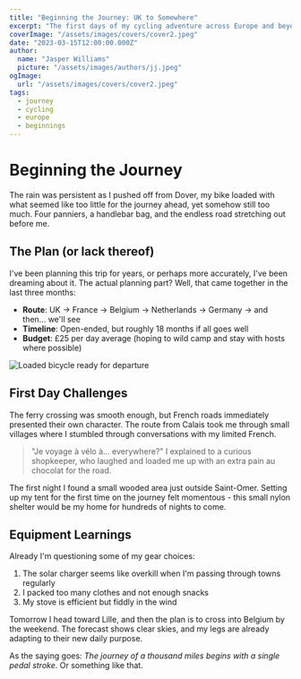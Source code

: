 ```yaml
---
title: "Beginning the Journey: UK to Somewhere"
excerpt: "The first days of my cycling adventure across Europe and beyond, starting from the rainy shores of the UK toward the unknown."
coverImage: "/assets/images/covers/cover2.jpeg"
date: "2023-03-15T12:00:00.000Z"
author:
  name: "Jasper Williams"
  picture: "/assets/images/authors/jj.jpeg"
ogImage:
  url: "/assets/images/covers/cover2.jpeg"
tags:
  - journey
  - cycling
  - europe
  - beginnings
---
```


# Beginning the Journey

The rain was persistent as I pushed off from Dover, my bike loaded with what seemed like too little for the journey ahead, yet somehow still too much. Four panniers, a handlebar bag, and the endless road stretching out before me.

## The Plan (or lack thereof)

I've been planning this trip for years, or perhaps more accurately, I've been dreaming about it. The actual planning part? Well, that came together in the last three months:

- **Route**: UK → France → Belgium → Netherlands → Germany → and then... we'll see
- **Timeline**: Open-ended, but roughly 18 months if all goes well
- **Budget**: £25 per day average (hoping to wild camp and stay with hosts where possible)

![Loaded bicycle ready for departure](/assets/images/covers/cover1.jpg)

## First Day Challenges

The ferry crossing was smooth enough, but French roads immediately presented their own character. The route from Calais took me through small villages where I stumbled through conversations with my limited French. 

> "Je voyage à vélo à... everywhere?" I explained to a curious shopkeeper, who laughed and loaded me up with an extra pain au chocolat for the road.

The first night I found a small wooded area just outside Saint-Omer. Setting up my tent for the first time on the journey felt momentous - this small nylon shelter would be my home for hundreds of nights to come.

## Equipment Learnings

Already I'm questioning some of my gear choices:

1. The solar charger seems like overkill when I'm passing through towns regularly
2. I packed too many clothes and not enough snacks
3. My stove is efficient but fiddly in the wind

Tomorrow I head toward Lille, and then the plan is to cross into Belgium by the weekend. The forecast shows clear skies, and my legs are already adapting to their new daily purpose.

As the saying goes: *The journey of a thousand miles begins with a single pedal stroke*. Or something like that.